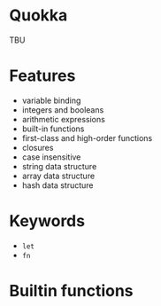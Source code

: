 # Quokka

TBU

# Features

- variable binding
- integers and booleans
- arithmetic expressions
- built-in functions
- first-class and high-order functions
- closures
- case insensitive
- string data structure
- array data structure
- hash data structure

# Keywords

- `let`
- `fn`

# Builtin functions
